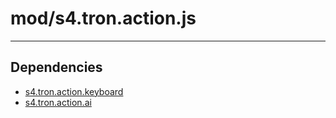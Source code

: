 # mod/s4.tron.action.js

----

## Dependencies
* [s4.tron.action.keyboard](s4.tron.action.keyboard.md)
* [s4.tron.action.ai](s4.tron.action.ai.md)